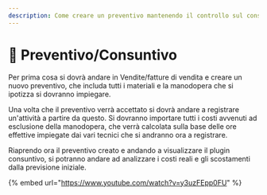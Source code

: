 ```yaml
---
description: Come creare un preventivo mantenendo il controllo sul consuntivo
---
```


# 🎥 Preventivo/Consuntivo

Per prima cosa si dovrà andare in Vendite/fatture di vendita e creare un nuovo preventivo, che includa tutti i materiali e la manodopera che si ipotizza si dovranno impiegare.

Una volta che il preventivo verrà accettato si dovrà andare a registrare un'attività a partire da questo. Si dovranno importare tutti i costi avvenuti ad esclusione della manodopera, che verrà calcolata sulla base delle ore effettive impiegate dai vari tecnici che si andranno ora a registrare.

Riaprendo ora il preventivo creato e andando a visualizzare il plugin consuntivo, si potranno andare ad analizzare i costi reali e gli scostamenti dalla previsione iniziale.

{% embed url="https://www.youtube.com/watch?v=y3uzFEpp0FU" %}
